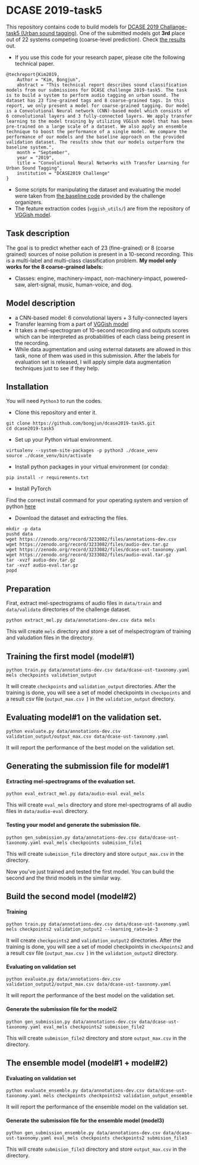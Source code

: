 # DCASE 2019-task5
This repository contains code to build models for [DCASE 2019 Challange-task5 (Urban sound tagging)](http://dcase.community/challenge2019/task-urban-sound-tagging). One of the submitted models got **3rd** place out of 22 systems competing (coarse-level prediction). Check [the results](http://dcase.community/challenge2019/task-urban-sound-tagging-results) out.

* If you use this code for your research paper, please cite the following technical paper.

```
@techreport{Kim2019,
    Author = "Kim, Bongjun",
    abstract = "This technical report describes sound classification models from our submissions for DCASE challenge 2019-task5. The task is to build a system to perform audio tagging on urban sound. The dataset has 23 fine-grained tags and 8 coarse-grained tags. In this report, we only present a model for coarse-grained tagging. Our model is a Convolutional Neural network (CNN)-based model which consists of 6 convolutional layers and 3 fully-connected layers. We apply transfer learning to the model training by utilizing VGGish model that has been pre-trained on a large scale of a dataset. We also apply an ensemble technique to boost the performance of a single model. We compare the performance of our models and the baseline approach on the provided validation dataset. The results show that our models outperform the baseline system.",
    month = "September",
    year = "2019",
    title = "Convolutional Neural Networks with Transfer Learning for Urban Sound Tagging",
    institution = "DCASE2019 Challenge"
}
```


* Some scripts for manipulating the dataset and evaluating the model were taken from [the baseline code](https://github.com/sonyc-project/urban-sound-tagging-baseline) provided by the challenge organizers.
* The feature extraction codes (`vggish_utils/`) are from the repository of [VGGish model](https://github.com/tensorflow/models/tree/master/research/audioset).

## Task description
The goal is to predict whether each of 23 (fine-grained) or 8 (coarse grained) sources of noise pollution is present in a 10-second recording. This is a multi-label and multi-class classification problem. **My model only works for the 8 coarse-grained labels:**
* Classes: engine, machinery-impact, non-machinery-impact, powered-saw, alert-signal, music, human-voice, and dog.

## Model description
* a CNN-based model: 6 convolutional layers +  3 fully-connected layers
* Transfer learning from a part of [VGGish model](https://github.com/tensorflow/models/tree/master/research/audioset)
* It takes a mel-spectrogram of 10-second recording and outputs scores which can be interpreted as probabilities of each class being present in the recording.
* While data augmentation and using external datasets are allowed in this task, none of them was used in this submission. After the labels for evaluation set is released, I will apply simple data augmentation techniques just to see if they help.

## Installation
You will need `Python3` to run the codes.

* Clone this repository and enter it.

```shell
git clone https://github.com/bongjun/dcase2019-task5.git
cd dcase2019-task5
```
* Set up your Python virtual environment.

```
virtualenv --system-site-packages -p python3 ./dcase_venv
source ./dcase_venv/bin/activate
```

* Install python packages in your virtual environment (or conda):
```shell
pip install -r requirements.txt
```

* Install PyTorch

Find the correct install command for your operating system and version of python [here](https://pytorch.org/)

* Download the dataset and extracting the files.
```shell
mkdir -p data
pushd data
wget https://zenodo.org/record/3233082/files/annotations-dev.csv
wget https://zenodo.org/record/3233082/files/audio-dev.tar.gz
wget https://zenodo.org/record/3233082/files/dcase-ust-taxonomy.yaml
wget https://zenodo.org/record/3233082/files/audio-eval.tar.gz
tar -xvzf audio-dev.tar.gz
tar -xvzf audio-eval.tar.gz
popd
```

## Preparation
Firat, extract mel-spectrograms of audio files in `data/train` and `data/validate` directories of the challenge dataset.

```shell
python extract_mel.py data/annotations-dev.csv data mels
```
This will create `mels` directory and store a set of melspectrogram of training and valudation files in the directory.

## Training the first model (model#1)
```shell
python train.py data/annotations-dev.csv data/dcase-ust-taxonomy.yaml mels checkpoints validation_output
```
It will create `checkpoints` and `validation_output` directories. After the training is done, you will see a set of model checkpoints in `checkpoints` and a result csv file (`output_max.csv `) in the `validation_output` directory.

## Evaluating model#1 on the validation set.
```shell
python evaluate.py data/annotations-dev.csv validation_output/output_max.csv data/dcase-ust-taxonomy.yaml
```

It will report the performance of the best model on the validation set.

## Generating the submission file for model#1

#### Extracting mel-spectrograms of the evaluation set.

```shell
python eval_extract_mel.py data/audio-eval eval_mels
```

This will create `eval_mels` directory and store mel-spectrograms of all audio files in `data/audio-eval` directory.

#### Testing your model and generate the submission file.
```shell
python gen_submission.py data/annotations-dev.csv data/dcase-ust-taxonomy.yaml eval_mels checkpoints submision_file1
```
This will create `submision_file` directory and store `output_max.csv` in the directory.

Now you've just trained and tested the first model. You can build the second and the thrid models in the similar way.

## Build the second model (model#2)
#### Training
```shell
python train.py data/annotations-dev.csv data/dcase-ust-taxonomy.yaml mels checkpoints2 validation_output2 --learning_rate=1e-3
```
It will create `checkpoints2` and `validation_output2` directories. After the training is done, you will see a set of model checkpoints in `checkpoints2` and a result csv file (`output_max.csv `) in the `validation_output2` directory.

#### Evaluating on validation set
```shell
python evaluate.py data/annotations-dev.csv validation_output2/output_max.csv data/dcase-ust-taxonomy.yaml
```
It will report the performance of the best model on the validation set.

#### Generate the submission file for the model2

```shell
python gen_submission.py data/annotations-dev.csv data/dcase-ust-taxonomy.yaml eval_mels checkpoints2 submision_file2
```
This will create `submision_file2` directory and store `output_max.csv` in the directory.

## The ensemble model (model#1 + model#2)
#### Evaluating on validation set
```shell
python evaluate_ensemble.py data/annotations-dev.csv data/dcase-ust-taxonomy.yaml mels checkpoints checkpoints2 validation_output_ensemble
```
It will report the performance of the ensemble model on the validation set.

#### Generate the submission file for the ensemble model (model3)
```shell
python gen_submission_ensemble.py data/annotations-dev.csv data/dcase-ust-taxonomy.yaml eval_mels checkpoints checkpoints2 submision_file3
```
This will create `submision_file3` directory and store `output_max.csv` in the directory.

